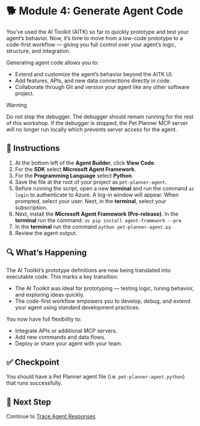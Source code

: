 # 🐕 Module 4: Generate Agent Code

You’ve used the AI Toolkit (AITK) so far to quickly prototype and test your agent’s behavior.
Now, it’s time to move from a low-code prototype to a code-first workflow — giving you full control over your agent’s logic, structure, and integration.

Generating agent code allows you to:

- Extend and customize the agent’s behavior beyond the AITK UI.
- Add features, APIs, and new data connections directly in code.
- Collaborate through Git and version your agent like any other software project.

> [!WARNING]
>Do not stop the debugger. The debugger should remain running for the rest of this workshop. If the debugger is stopped, the Pet Planner MCP server will no longer run locally which prevents server access for the agent.

## 🧩 Instructions

1. At the bottom left of the **Agent Builder**, click **View Code**.
1. For the **SDK** select **Microsoft Agent Framework**.
1. For the **Programming Language** select **Python**.
1. Save the file at the root of your project as `pet-planner-agent`.
1. Before running the script, open a new **terminal** and run the command `az login` to authenticate to Azure. A log-in window will appear. When prompted, select your user. Next, in the **terminal**, select your subscription.
1. Next, install the **Microsoft Agent Framework (Pre-release)**. In the **terminal** run the command: `uv pip install agent-framework --pre`.
1. In the **terminal** run the command `python pet-planner-agent.py`.
1. Review the agent output.

## 🔍 What’s Happening

The AI Toolkit’s prototype definitions are now being translated into executable code.
This marks a key transition:

- The AI Toolkit was ideal for prototyping — testing logic, tuning behavior, and exploring ideas quickly.
- The code-first workflow empowers you to develop, debug, and extend your agent using standard development practices.

You now have full flexibility to:

- Integrate APIs or additional MCP servers.
- Add new commands and data flows.
- Deploy or share your agent with your team.

## ✅ Checkpoint

You should have a Pet Planner agent file (i.e. `pet-planner-agent.python`) that runs successfully.

## 🐾 Next Step

Continue to [Trace Agent Responses](/Workshops/PetPlanner/Modules/05-trace-agent-responses.md)
